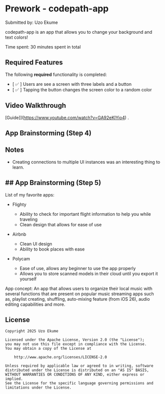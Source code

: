 # Prework - codepath-app

Submitted by: Uzo Ekume

codepath-app is an app that allows you to change your background and text colors!

Time spent: 30 minutes spent in total

## Required Features

The following **required** functionality is completed:

- [ ✅ ] Users are see a screen with three labels and a button
- [ ✅ ] Tapping the button changes the screen color to a random color
 
## Video Walkthrough

[Guide]](https://www.youtube.com/watch?v=GA92eKlYio4) .

## App Brainstorming (Step 4)

## Notes

- Creating connections to multiple UI instances was an interesting thing to learn.

## ## App Brainstorming (Step 5)

List of my favorite apps:
- Flighty
	- Ability to check for important flight information to help you while traveling
	- Clean design that allows for ease of use 

- Airbnb
	- Clean UI design
	- Ability to book places with ease 

- Polycam
	- Ease of use, allows any beginner to use the app properly
	- Allows you to store scanned models in their cloud until you export it yourself

App concept: An app that allows users to organize their local music with several functions that are present on popular music streaming apps such as, playlist creating, shuffling, auto-mixing feature (from iOS 26), audio editing capabilities and more.

## License

    Copyright 2025 Uzo Ekume

    Licensed under the Apache License, Version 2.0 (the "License");
    you may not use this file except in compliance with the License.
    You may obtain a copy of the License at

        http://www.apache.org/licenses/LICENSE-2.0

    Unless required by applicable law or agreed to in writing, software
    distributed under the License is distributed on an "AS IS" BASIS,
    WITHOUT WARRANTIES OR CONDITIONS OF ANY KIND, either express or implied.
    See the License for the specific language governing permissions and
    limitations under the License.
